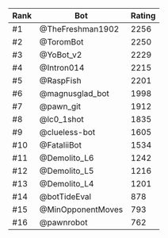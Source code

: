 Rank|Bot|Rating
---|---|---
#1|@TheFreshman1902|2256
#2|@ToromBot|2250
#3|@YoBot_v2|2229
#4|@Intron014|2215
#5|@RaspFish|2201
#6|@magnusglad_bot|1998
#7|@pawn_git|1912
#8|@lc0_1shot|1835
#9|@clueless-bot|1605
#10|@FataliiBot|1534
#11|@Demolito_L6|1242
#12|@Demolito_L5|1216
#13|@Demolito_L4|1201
#14|@botTideEval|878
#15|@MinOpponentMoves|793
#16|@pawnrobot|762
